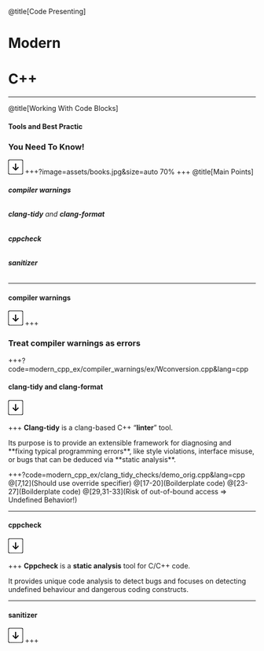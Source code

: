 @title[Code Presenting]
# Modern 
# C++

---
@title[Working With Code Blocks]

#### Tools and Best Practic 

### You Need To Know!

![Press Down Key](assets/down-arrow.png)
+++?image=assets/books.jpg&size=auto 70%
+++
@title[Main Points]

###### <p> **compiler warnings**
###### <p> **clang-tidy** and **clang-format**
###### <p> **cppcheck**
###### <p> **sanitizer**

---
#### **compiler warnings** 
![Press Down Key](assets/down-arrow.png)
+++
### Treat compiler warnings as errors
+++?code=modern_cpp_ex/compiler_warnings/ex/Wconversion.cpp&lang=cpp
#### **clang-tidy** and **clang-format**
![Press Down Key](assets/down-arrow.png)

+++
**Clang-tidy** is a clang-based C++ “**linter**” tool.
<p> Its purpose is to provide an extensible framework for diagnosing and **fixing typical programming errors**, like style violations, interface misuse, or bugs that can be deduced via **static analysis**.

+++?code=modern_cpp_ex/clang_tidy_checks/demo_orig.cpp&lang=cpp
@[7,12](Should use override specifier)
@[17-20](Boilderplate code)
@[23-27](Boilderplate code)
@[29,31-33](Risk of out-of-bound access => Undefined Behavior!)

---
#### **cppcheck**
![Press Down Key](assets/down-arrow.png)

+++
**Cppcheck** is a **static analysis** tool for C/C++ code.
<p> It provides unique code analysis to detect bugs and focuses on detecting undefined behaviour and dangerous coding constructs.

---
#### **sanitizer**
![Press Down Key](assets/down-arrow.png)
+++
